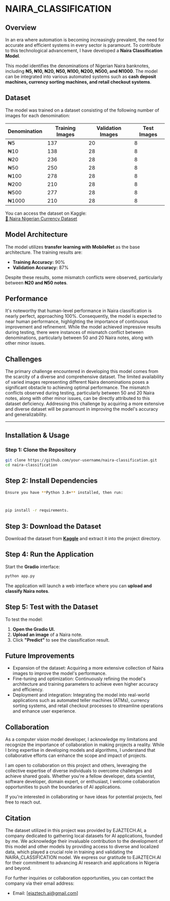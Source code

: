 # NAIRA_CLASSIFICATION

## Overview
In an era where automation is becoming increasingly prevalent, the need for accurate and efficient systems in every sector is paramount. To contribute to this technological advancement, I have developed a **Naira Classification Model**.  

This model identifies the denominations of Nigerian Naira banknotes, including **₦5, ₦10, ₦20, ₦50, ₦100, ₦200, ₦500, and ₦1000**. The model can be integrated into various automated systems such as **cash deposit machines, currency sorting machines, and retail checkout systems**.

## Dataset
The model was trained on a dataset consisting of the following number of images for each denomination:

| Denomination | Training Images | Validation Images | Test Images |
|-------------|----------------|-------------------|-------------|
| ₦5          | 137            | 20               | 8           |
| ₦10         | 138            | 28               | 8           |
| ₦20         | 236            | 28               | 8           |
| ₦50         | 250            | 28               | 8           |
| ₦100        | 278            | 28               | 8           |
| ₦200        | 210            | 28               | 8           |
| ₦500        | 277            | 28               | 8           |
| ₦1000       | 210            | 28               | 8           |

You can access the dataset on Kaggle:  
[📂 Naira Nigerian Currency Dataset](https://www.kaggle.com/datasets/ismailismailtijjani/naira-nigerian-currency-dataset)

## Model Architecture
The model utilizes **transfer learning with MobileNet** as the base architecture. The training results are:

- **Training Accuracy:** 90%
- **Validation Accuracy:** 87%

Despite these results, some mismatch conflicts were observed, particularly between **₦20 and ₦50 notes**.

## Performance
It's noteworthy that human-level performance in Naira classification is nearly perfect, approaching 100%. Consequently, the model is expected to near human performance,
highlighting the importance of continuous improvement and refinement.
While the model achieved impressive results during testing, there were instances of mismatch conflict between denominations, particularly between
50 and 20 Naira notes, along with other minor issues. 

## Challenges
The primary challenge encountered in developing this model comes from the scarcity of a diverse and comprehensive dataset. The limited availability of varied images
representing different Naira denominations poses a significant obstacle to achieving optimal performance. The mismatch conflicts observed during testing, particularly 
between 50 and 20 Naira notes, along with other minor issues, can be directly attributed to this dataset deficiency. Addressing this challenge by acquiring a more extensive 
and diverse dataset will be paramount in improving the model's accuracy and generalizability.

---

## Installation & Usage

### Step 1: Clone the Repository
```sh
git clone https://github.com/your-username/naira-classification.git
cd naira-classification
```

## Step 2: Install Dependencies
```sh
Ensure you have **Python 3.8+** installed, then run:



pip install -r requirements.
```

## Step 3: Download the Dataset
Download the dataset from **[Kaggle](https://www.kaggle.com/datasets/ismailismailtijjani/naira-nigerian-currency-dataset)** and extract it into the project directory.

## Step 4: Run the Application
Start the **Gradio** interface:

``` sh
python app.py
```
The application will launch a web interface where you can **upload and classify Naira notes**.

## Step 5: Test with the Dataset
To test the model:

1. **Open the Gradio UI.**  
2. **Upload an image** of a Naira note.  
3. Click **"Predict"** to see the classification result.  


## Future Improvements
- Expansion of the dataset: Acquiring a more extensive collection of Naira images to improve the model's performance.
- Fine-tuning and optimization: Continuously refining the model's architecture and training parameters to achieve even higher accuracy and efficiency.
- Deployment and integration: Integrating the model into real-world applications such as automated teller machines (ATMs), currency sorting systems, and retail checkout
  processes to streamline operations and enhance user experience.

## Collaboration
As a computer vision model developer, I acknowledge my limitations and recognize the importance of collaboration in making projects a reality. While I bring expertise 
in developing models and algorithms, I understand that collaborative efforts can enhance the scope and impact of projects.

I am open to collaboration on this project and others, leveraging the collective expertise of diverse individuals to overcome challenges and achieve shared goals. 
Whether you're a fellow developer, data scientist, software developer, domain expert, or enthusiast, I welcome collaboration opportunities to push the boundaries of
AI applications.

If you're interested in collaborating or have ideas for potential projects, feel free to reach out.

## Citation
The dataset utilized in this project was provided by EJAZTECH.AI, a company dedicated to gathering local datasets for AI applications, founded by me.
We acknowledge their invaluable contribution to the development of this model and other models by providing access to diverse and localized data, which played a 
crucial role in training and validating the NAIRA_CLASSIFICATION model. We express our gratitude to EJAZTECH.AI for their commitment to advancing AI research and
applications in Nigeria and beyond.

For further inquiries or collaboration opportunities, you can contact the company via their email address:
- Email: [ejaztech.ai@gmail.com]



